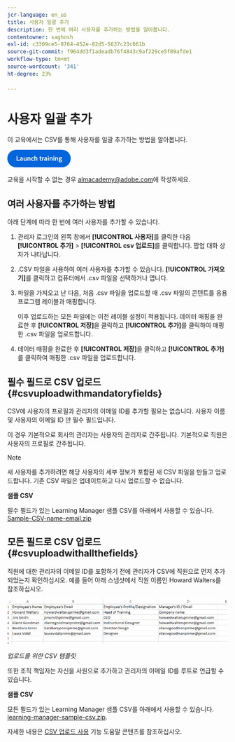```yaml
---
jcr-language: en_us
title: 사용자 일괄 추가
description: 한 번에 여러 사용자를 추가하는 방법을 알아봅니다.
contentowner: saghosh
exl-id: c3309ce5-8764-452e-82d5-5637c23c661b
source-git-commit: f964dd3f1adeadb76f4843c9af229ce5f09afde1
workflow-type: tm+mt
source-wordcount: '341'
ht-degree: 23%

---
```


# 사용자 일괄 추가

이 교육에서는 CSV를 통해 사용자를 일괄 추가하는 방법을 알아봅니다.

[![단추](feature-summary/assets/launch-training-button.png)](https://learningmanager.adobe.com/app/learner?accountId=98632&amp;sdid=51TC8QS1&amp;mv=display&amp;mv2=display#/course/7555555)

교육을 시작할 수 없는 경우 <almacademy@adobe.com>에 작성하세요.

## 여러 사용자를 추가하는 방법

아래 단계에 따라 한 번에 여러 사용자를 추가할 수 있습니다.

1. 관리자 로그인의 왼쪽 창에서 **[!UICONTROL 사용자]**&#x200B;를 클릭한 다음 **[!UICONTROL 추가]** > **[!UICONTROL csv 업로드]**&#x200B;를 클릭합니다. 팝업 대화 상자가 나타납니다.

1. .CSV 파일을 사용하여 여러 사용자를 추가할 수 있습니다. **[!UICONTROL 가져오기]**&#x200B;를 클릭하고 컴퓨터에서 .csv 파일을 선택하거나 엽니다.

1. 파일을 가져오고 난 다음, 처음 .csv 파일을 업로드할 때 .csv 파일의 콘텐트를 응용 프로그램 레이블과 매핑합니다.

   이후 업로드하는 모든 파일에는 이전 레이블 설정이 적용됩니다. 데이터 매핑을 완료한 후 **[!UICONTROL 저장]**&#x200B;을 클릭하고 **[!UICONTROL 추가]**&#x200B;를 클릭하여 매핑한 .csv 파일을 업로드합니다.

1. 데이터 매핑을 완료한 후 **[!UICONTROL 저장]**&#x200B;을 클릭하고 **[!UICONTROL 추가]**&#x200B;를 클릭하여 매핑한 .csv 파일을 업로드합니다.

## 필수 필드로 CSV 업로드 {#csvuploadwithmandatoryfields}

CSV에 사용자의 프로필과 관리자의 이메일 ID를 추가할 필요는 없습니다. 사용자 이름 및 사용자의 이메일 ID 만 필수 필드입니다.

이 경우 기본적으로 회사의 관리자는 사용자의 관리자로 간주됩니다. 기본적으로 직원은 사용자의 프로필로 간주됩니다.

>[!NOTE]
>
>새 사용자를 추가하려면 해당 사용자의 세부 정보가 포함된 새 CSV 파일을 만들고 업로드합니다. 기존 CSV 파일은 업데이트하고 다시 업로드할 수 없습니다.

**샘플 CSV**

필수 필드가 있는 Learning Manager 샘플 CSV를 아래에서 사용할 수 있습니다.
[Sample-CSV-name-email.zip](assets/sample-csv-name-email.zip)

## 모든 필드로 CSV 업로드 {#csvuploadwithallthefields}

직원에 대한 관리자의 이메일 ID를 포함하기 전에 관리자가 CSV에 직원으로 먼저 추가되었는지 확인하십시오. 예를 들어 아래 스냅샷에서 직원 이름인 Howard Walters를 참조하십시오.

![](assets/csv-example.png)

*업로드를 위한 CSV 템플릿*

또한 조직 책임자는 자신을 사원으로 추가하고 관리자의 이메일 ID를 루트로 언급할 수 있습니다.

**샘플 CSV**

모든 필드가 있는 Learning Manager 샘플 CSV를 아래에서 사용할 수 있습니다.
[learning-manager-sample-csv.zip](assets/learning-manager-sample-csv.zip).

자세한 내용은 [CSV 업로드 사용](/help/migrated/administrators/feature-summary/add-users-user-groups.md) 기능 도움말 콘텐츠를 참조하십시오.

